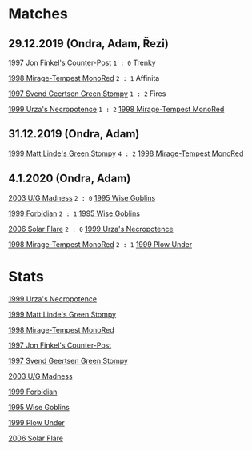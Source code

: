 ﻿# Matches

## 29.12.2019 (Ondra, Adam, Řezi)

[1997 Jon Finkel's Counter-Post](https://aetherhub.com/Deck/Public/175845)
  `1 : 0`
Trenky
  
[1998 Mirage-Tempest MonoRed](https://aetherhub.com/Deck/Public/205020)
  `2 : 1`
Affinita
  
[1997 Svend Geertsen Green Stompy](https://aetherhub.com/Deck/Public/175755)
  `1 : 2`
Fires

[1999 Urza's Necropotence](https://aetherhub.com/Deck/Public/204869)
  `1 : 2`
[1998 Mirage-Tempest MonoRed](https://aetherhub.com/Deck/Public/205020)

## 31.12.2019 (Ondra, Adam)

[1999 Matt Linde's Green Stompy](https://aetherhub.com/Deck/Public/175734)
  `4 : 2`
[1998 Mirage-Tempest MonoRed](https://aetherhub.com/Deck/Public/205020)

## 4.1.2020 (Ondra, Adam)

[2003 U/G Madness](https://aetherhub.com/Deck/Public/177783)
  `2 : 0`
[1995 Wise Goblins](https://aetherhub.com/Deck/Public/195308)

[1999 Forbidian](https://aetherhub.com/Deck/Public/205439)
  `2 : 1`
[1995 Wise Goblins](https://aetherhub.com/Deck/Public/195308)

[2006 Solar Flare](https://aetherhub.com/Deck/Public/178018)
  `2 : 0`
[1999 Urza's Necropotence](https://aetherhub.com/Deck/Public/204869)

[1998 Mirage-Tempest MonoRed](https://aetherhub.com/Deck/Public/205020)
  `2 : 1`
[1999 Plow Under](https://aetherhub.com/Deck/Public/205289)
  
# Stats

[1999 Urza's Necropotence](https://aetherhub.com/Deck/Public/204869)

[1999 Matt Linde's Green Stompy](https://aetherhub.com/Deck/Public/175734)

[1998 Mirage-Tempest MonoRed](https://aetherhub.com/Deck/Public/205020)

[1997 Jon Finkel's Counter-Post](https://aetherhub.com/Deck/Public/175845)

[1997 Svend Geertsen Green Stompy](https://aetherhub.com/Deck/Public/175755)

[2003 U/G Madness](https://aetherhub.com/Deck/Public/177783)

[1999 Forbidian](https://aetherhub.com/Deck/Public/205439)

[1995 Wise Goblins](https://aetherhub.com/Deck/Public/195308)

[1999 Plow Under](https://aetherhub.com/Deck/Public/205289)

[2006 Solar Flare](https://aetherhub.com/Deck/Public/178018)
